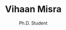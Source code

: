 ---
title: Vihaan Misra
subtitle: Ph.D. Student
job_title: Ph.D. Student
category: phd_student
layout: team_member_personal_page
image: /img/team/Vihaan.png
link-new-tab: true
---